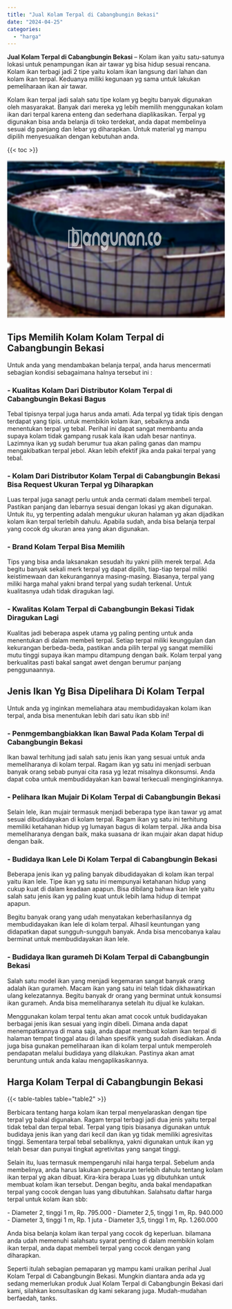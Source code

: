 ```yaml
---
title: "Jual Kolam Terpal di Cabangbungin Bekasi"
date: "2024-04-25"
categories: 
  - "harga"
---
```


**Jual Kolam Terpal di Cabangbungin Bekasi** – Kolam ikan yaitu satu-satunya lokasi untuk penampungan ikan air tawar yg bisa hidup sesuai rencana. Kolam ikan terbagi jadi 2 tipe yaitu kolam ikan langsung dari lahan dan kolam ikan terpal. Keduanya miliki kegunaan yg sama untuk lakukan pemeliharaan ikan air tawar.

Kolam ikan terpal jadi salah satu tipe kolam yg begitu banyak digunakan oleh masyarakat. Banyak dari mereka yg lebih memilih menggunakan kolam ikan dari terpal karena enteng dan sederhana diaplikasikan. Terpal yg digunakan bisa anda belanja di toko terdekat, anda dapat membelinya sesuai dg panjang dan lebar yg diharapkan. Untuk material yg mampu dipilih menyesuaikan dengan kebutuhan anda.

{{< toc >}}

![Jual Kolam Terpal di Cabangbungin Bekasi](/images/jual-kolam-terpal-53.png)

## Tips Memilih Kolam Kolam Terpal di Cabangbungin Bekasi

Untuk anda yang mendambakan belanja terpal, anda harus mencermati sebagian kondisi sebagaimana halnya tersebut ini :

### \- Kualitas Kolam Dari Distributor Kolam Terpal di Cabangbungin Bekasi Bagus

Tebal tipisnya terpal juga harus anda amati. Ada terpal yg tidak tipis dengan terdapat yang tipis. untuk membikin kolam ikan, sebaiknya anda menentukan terpal yg tebal. Perihal ini dapat sangat membantu anda supaya kolam tidak gampang rusak kala ikan udah besar nantinya. Lazimnya ikan yg sudah berumur tua akan paling ganas dan mampu mengakibatkan terpal jebol. Akan lebih efektif jika anda pakai terpal yang tebal.

### \- Kolam Dari Distributor Kolam Terpal di Cabangbungin Bekasi Bisa Request Ukuran Terpal yg Diharapkan

Luas terpal juga sanagt perlu untuk anda cermati dalam membeli terpal. Pastikan panjang dan lebarnya sesuai dengan lokasi yg akan digunakan. Untuk itu, yg terpenting adalah mengukur ukuran halaman yg akan dijadikan kolam ikan terpal terlebih dahulu. Apabila sudah, anda bisa belanja terpal yang cocok dg ukuran area yang akan digunakan.

### \- Brand Kolam Terpal Bisa Memilih

Tips yang bisa anda laksanakan sesudah itu yakni pilih merek terpal. Ada begitu banyak sekali merk terpal yg dapat dipilih, tiap-tiap terpal miliki keistimewaan dan kekurangannya masing-masing. Biasanya, terpal yang miliki harga mahal yakni brand terpal yang sudah terkenal. Untuk kualitasnya udah tidak diragukan lagi.

### \- Kwalitas Kolam Terpal di Cabangbungin Bekasi Tidak Diragukan Lagi

Kualitas jadi beberapa aspek utama yg paling penting untuk anda menentukan di dalam membeli terpal. Setiap terpal miliki keunggulan dan kekurangan berbeda-beda, pastikan anda pilih terpal yg sangat memiliki mutu tinggi supaya ikan mampu ditampung dengan baik. Kolam terpal yang berkualitas pasti bakal sangat awet dengan berumur panjang penggunaannya.

## Jenis Ikan Yg Bisa Dipelihara Di Kolam Terpal

Untuk anda yg inginkan memeliahara atau membudidayakan kolam ikan terpal, anda bisa menentukan lebih dari satu ikan sbb ini!

### \- Penmgembangbiakkan Ikan Bawal Pada Kolam Terpal di Cabangbungin Bekasi

Ikan bawal terhitung jadi salah satu jenis ikan yang sesuai untuk anda memeliharanya di kolam terpal. Ragam ikan yg satu ini menjadi serbuan banyak orang sebab punyai cita rasa yg lezat misalnya dikonsumsi. Anda dapat coba untuk membudidayakan kan bawal terkecuali menginginkannya.

### \- Pelihara Ikan Mujair Di Kolam Terpal di Cabangbungin Bekasi

Selain lele, ikan mujair termasuk menjadi beberapa type ikan tawar yg amat sesuai dibudidayakan di kolam terpal. Ragam ikan yg satu ini terhitung memiliki ketahanan hidup yg lumayan bagus di kolam terpal. Jika anda bisa memeliharanya dengan baik, maka suasana dr ikan mujair akan dapat hidup dengan baik.

### \- Budidaya Ikan Lele Di Kolam Terpal di Cabangbungin Bekasi

Beberapa jenis ikan yg paling banyak dibudidayakan di kolam ikan terpal yaitu ikan lele. Tipe ikan yg satu ini mempunyai ketahanan hidup yang cukup kuat di dalam keadaan apapun. Bisa dibilang bahwa ikan lele yaitu salah satu jenis ikan yg paling kuat untuk lebih lama hidup di tempat apapun.

Begitu banyak orang yang udah menyatakan keberhasilannya dg membudidayakan ikan lele di kolam terpal. Alhasil keuntungan yang didapatkan dapat sungguh-sungguh banyak. Anda bisa mencobanya kalau berminat untuk membudidayakan ikan lele.

### \- Budidaya Ikan gurameh Di Kolam Terpal di Cabangbungin Bekasi

Salah satu model ikan yang menjadi kegemaran sangat banyak orang adalah ikan gurameh. Macam ikan yang satu ini telah tidak dikhawatirkan ulang kelezatannya. Begitu banyak dr orang yang berminat untuk konsumsi ikan gurameh. Anda bisa memeliharanya setelah itu dijual ke kulakan.

Menggunakan kolam terpal tentu akan amat cocok untuk budidayakan berbagai jenis ikan sesuai yang ingin dibeli. Dimana anda dapat menempatkannya di mana saja, anda dapat membuat kolam ikan terpal di halaman tempat tinggal atau di lahan spesifik yang sudah disediakan. Anda juga bisa gunakan pemeliharaan ikan di kolam terpal untuk memperoleh pendapatan melalui budidaya yang dilakukan. Pastinya akan amat beruntung untuk anda kalau mengaplikasikannya.

## Harga Kolam Terpal di Cabangbungin Bekasi

{{< table-tables table="table2" >}}

Berbicara tentang harga kolam ikan terpal menyelaraskan dengan tipe terpal yg bakal digunakan. Ragam terpal terbagi jadi dua jenis yaitu terpal tidak tebal dan terpal tebal. Terpal yang tipis biasanya digunakan untuk budidaya jenis ikan yang dari kecil dan ikan yg tidak memiliki agresivitas tinggi. Sementara terpal tebal sebaliknya, yakni digunakan untuk ikan yg telah besar dan punyai tingkat agretivitas yang sangat tinggi.

Selain itu, luas termasuk mempengaruhi nilai harga terpal. Sebelum anda membelinya, anda harus lakukan pengukuran terlebih dahulu tentang kolam ikan terpal yg akan dibuat. Kira-kira berapa Luas yg dibutuhkan untuk membuat kolam ikan tersebut. Dengan begitu, anda bakal mendapatkan terpal yang cocok dengan luas yang dibutuhkan. Salahsatu daftar harga terpal untuk kolam ikan sbb:

\- Diameter 2, tinggi 1 m, Rp. 795.000 - Diameter 2,5, tinggi 1 m, Rp. 940.000 - Diameter 3, tinggi 1 m, Rp. 1 juta - Diameter 3,5, tinggi 1 m, Rp. 1.260.000

Anda bisa belanja kolam ikan terpal yang cocok dg keperluan. bilamana anda udah memenuhi salahsatu syarat penting di dalam membikin kolam ikan terpal, anda dapat membeli terpal yang cocok dengan yang diharapkan.

Seperti itulah sebagian pemaparan yg mampu kami uraikan perihal Jual Kolam Terpal di Cabangbungin Bekasi. Mungkin diantara anda ada yg sedang memerlukan produk Jual Kolam Terpal di Cabangbungin Bekasi dari kami, silahkan konsultasikan dg kami sekarang juga. Mudah-mudahan berfaedah, tanks.
